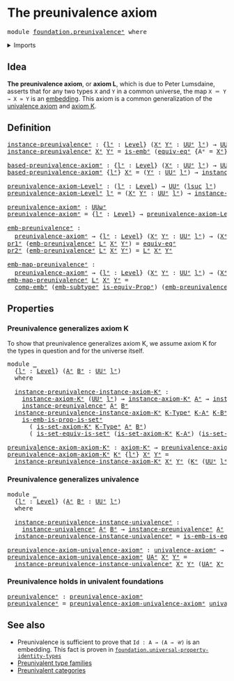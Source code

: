 # The preunivalence axiom

<pre class="Agda"><a id="36" class="Keyword">module</a> <a id="43" href="foundation.preunivalence%25E1%25B5%2589.html" class="Module">foundation.preunivalenceᵉ</a> <a id="69" class="Keyword">where</a>
</pre>
<details><summary>Imports</summary>

<pre class="Agda"><a id="125" class="Keyword">open</a> <a id="130" class="Keyword">import</a> <a id="137" href="foundation.dependent-pair-types%25E1%25B5%2589.html" class="Module">foundation.dependent-pair-typesᵉ</a>
<a id="170" class="Keyword">open</a> <a id="175" class="Keyword">import</a> <a id="182" href="foundation.embeddings%25E1%25B5%2589.html" class="Module">foundation.embeddingsᵉ</a>
<a id="205" class="Keyword">open</a> <a id="210" class="Keyword">import</a> <a id="217" href="foundation.equivalences%25E1%25B5%2589.html" class="Module">foundation.equivalencesᵉ</a>
<a id="242" class="Keyword">open</a> <a id="247" class="Keyword">import</a> <a id="254" href="foundation.sets%25E1%25B5%2589.html" class="Module">foundation.setsᵉ</a>
<a id="271" class="Keyword">open</a> <a id="276" class="Keyword">import</a> <a id="283" href="foundation.univalence%25E1%25B5%2589.html" class="Module">foundation.univalenceᵉ</a>
<a id="306" class="Keyword">open</a> <a id="311" class="Keyword">import</a> <a id="318" href="foundation.universe-levels%25E1%25B5%2589.html" class="Module">foundation.universe-levelsᵉ</a>

<a id="347" class="Keyword">open</a> <a id="352" class="Keyword">import</a> <a id="359" href="foundation-core.identity-types%25E1%25B5%2589.html" class="Module">foundation-core.identity-typesᵉ</a>
<a id="391" class="Keyword">open</a> <a id="396" class="Keyword">import</a> <a id="403" href="foundation-core.subtypes%25E1%25B5%2589.html" class="Module">foundation-core.subtypesᵉ</a>
</pre>
</details>

## Idea

**The preunivalence axiom**, or **axiom L**, which is due to Peter Lumsdaine,
asserts that for any two types `X` and `Y` in a common universe, the map
`X ＝ Y → X ≃ Y` is an [embedding](foundation-core.embeddings.md). This axiom is
a common generalization of the [univalence axiom](foundation.univalence.md) and
[axiom K](foundation-core.sets.md).

## Definition

<pre class="Agda"><a id="instance-preunivalenceᵉ"></a><a id="826" href="foundation.preunivalence%25E1%25B5%2589.html#826" class="Function">instance-preunivalenceᵉ</a> <a id="850" class="Symbol">:</a> <a id="852" class="Symbol">{</a><a id="853" href="foundation.preunivalence%25E1%25B5%2589.html#853" class="Bound">lᵉ</a> <a id="856" class="Symbol">:</a> <a id="858" href="Agda.Primitive.html#742" class="Postulate">Level</a><a id="863" class="Symbol">}</a> <a id="865" class="Symbol">(</a><a id="866" href="foundation.preunivalence%25E1%25B5%2589.html#866" class="Bound">Xᵉ</a> <a id="869" href="foundation.preunivalence%25E1%25B5%2589.html#869" class="Bound">Yᵉ</a> <a id="872" class="Symbol">:</a> <a id="874" href="Agda.Primitive.html#429" class="Primitive">UUᵉ</a> <a id="878" href="foundation.preunivalence%25E1%25B5%2589.html#853" class="Bound">lᵉ</a><a id="880" class="Symbol">)</a> <a id="882" class="Symbol">→</a> <a id="884" href="Agda.Primitive.html#429" class="Primitive">UUᵉ</a> <a id="888" class="Symbol">(</a><a id="889" href="Agda.Primitive.html#931" class="Primitive">lsuc</a> <a id="894" href="foundation.preunivalence%25E1%25B5%2589.html#853" class="Bound">lᵉ</a><a id="896" class="Symbol">)</a>
<a id="898" href="foundation.preunivalence%25E1%25B5%2589.html#826" class="Function">instance-preunivalenceᵉ</a> <a id="922" href="foundation.preunivalence%25E1%25B5%2589.html#922" class="Bound">Xᵉ</a> <a id="925" href="foundation.preunivalence%25E1%25B5%2589.html#925" class="Bound">Yᵉ</a> <a id="928" class="Symbol">=</a> <a id="930" href="foundation-core.embeddings%25E1%25B5%2589.html#1101" class="Function">is-embᵉ</a> <a id="938" class="Symbol">(</a><a id="939" href="foundation-core.univalence%25E1%25B5%2589.html#1464" class="Function">equiv-eqᵉ</a> <a id="949" class="Symbol">{</a><a id="950" class="Argument">Aᵉ</a> <a id="953" class="Symbol">=</a> <a id="955" href="foundation.preunivalence%25E1%25B5%2589.html#922" class="Bound">Xᵉ</a><a id="957" class="Symbol">}</a> <a id="959" class="Symbol">{</a><a id="960" class="Argument">Bᵉ</a> <a id="963" class="Symbol">=</a> <a id="965" href="foundation.preunivalence%25E1%25B5%2589.html#925" class="Bound">Yᵉ</a><a id="967" class="Symbol">})</a>

<a id="based-preunivalence-axiomᵉ"></a><a id="971" href="foundation.preunivalence%25E1%25B5%2589.html#971" class="Function">based-preunivalence-axiomᵉ</a> <a id="998" class="Symbol">:</a> <a id="1000" class="Symbol">{</a><a id="1001" href="foundation.preunivalence%25E1%25B5%2589.html#1001" class="Bound">lᵉ</a> <a id="1004" class="Symbol">:</a> <a id="1006" href="Agda.Primitive.html#742" class="Postulate">Level</a><a id="1011" class="Symbol">}</a> <a id="1013" class="Symbol">(</a><a id="1014" href="foundation.preunivalence%25E1%25B5%2589.html#1014" class="Bound">Xᵉ</a> <a id="1017" class="Symbol">:</a> <a id="1019" href="Agda.Primitive.html#429" class="Primitive">UUᵉ</a> <a id="1023" href="foundation.preunivalence%25E1%25B5%2589.html#1001" class="Bound">lᵉ</a><a id="1025" class="Symbol">)</a> <a id="1027" class="Symbol">→</a> <a id="1029" href="Agda.Primitive.html#429" class="Primitive">UUᵉ</a> <a id="1033" class="Symbol">(</a><a id="1034" href="Agda.Primitive.html#931" class="Primitive">lsuc</a> <a id="1039" href="foundation.preunivalence%25E1%25B5%2589.html#1001" class="Bound">lᵉ</a><a id="1041" class="Symbol">)</a>
<a id="1043" href="foundation.preunivalence%25E1%25B5%2589.html#971" class="Function">based-preunivalence-axiomᵉ</a> <a id="1070" class="Symbol">{</a><a id="1071" href="foundation.preunivalence%25E1%25B5%2589.html#1071" class="Bound">lᵉ</a><a id="1073" class="Symbol">}</a> <a id="1075" href="foundation.preunivalence%25E1%25B5%2589.html#1075" class="Bound">Xᵉ</a> <a id="1078" class="Symbol">=</a> <a id="1080" class="Symbol">(</a><a id="1081" href="foundation.preunivalence%25E1%25B5%2589.html#1081" class="Bound">Yᵉ</a> <a id="1084" class="Symbol">:</a> <a id="1086" href="Agda.Primitive.html#429" class="Primitive">UUᵉ</a> <a id="1090" href="foundation.preunivalence%25E1%25B5%2589.html#1071" class="Bound">lᵉ</a><a id="1092" class="Symbol">)</a> <a id="1094" class="Symbol">→</a> <a id="1096" href="foundation.preunivalence%25E1%25B5%2589.html#826" class="Function">instance-preunivalenceᵉ</a> <a id="1120" href="foundation.preunivalence%25E1%25B5%2589.html#1075" class="Bound">Xᵉ</a> <a id="1123" href="foundation.preunivalence%25E1%25B5%2589.html#1081" class="Bound">Yᵉ</a>

<a id="preunivalence-axiom-Levelᵉ"></a><a id="1127" href="foundation.preunivalence%25E1%25B5%2589.html#1127" class="Function">preunivalence-axiom-Levelᵉ</a> <a id="1154" class="Symbol">:</a> <a id="1156" class="Symbol">(</a><a id="1157" href="foundation.preunivalence%25E1%25B5%2589.html#1157" class="Bound">lᵉ</a> <a id="1160" class="Symbol">:</a> <a id="1162" href="Agda.Primitive.html#742" class="Postulate">Level</a><a id="1167" class="Symbol">)</a> <a id="1169" class="Symbol">→</a> <a id="1171" href="Agda.Primitive.html#429" class="Primitive">UUᵉ</a> <a id="1175" class="Symbol">(</a><a id="1176" href="Agda.Primitive.html#931" class="Primitive">lsuc</a> <a id="1181" href="foundation.preunivalence%25E1%25B5%2589.html#1157" class="Bound">lᵉ</a><a id="1183" class="Symbol">)</a>
<a id="1185" href="foundation.preunivalence%25E1%25B5%2589.html#1127" class="Function">preunivalence-axiom-Levelᵉ</a> <a id="1212" href="foundation.preunivalence%25E1%25B5%2589.html#1212" class="Bound">lᵉ</a> <a id="1215" class="Symbol">=</a> <a id="1217" class="Symbol">(</a><a id="1218" href="foundation.preunivalence%25E1%25B5%2589.html#1218" class="Bound">Xᵉ</a> <a id="1221" href="foundation.preunivalence%25E1%25B5%2589.html#1221" class="Bound">Yᵉ</a> <a id="1224" class="Symbol">:</a> <a id="1226" href="Agda.Primitive.html#429" class="Primitive">UUᵉ</a> <a id="1230" href="foundation.preunivalence%25E1%25B5%2589.html#1212" class="Bound">lᵉ</a><a id="1232" class="Symbol">)</a> <a id="1234" class="Symbol">→</a> <a id="1236" href="foundation.preunivalence%25E1%25B5%2589.html#826" class="Function">instance-preunivalenceᵉ</a> <a id="1260" href="foundation.preunivalence%25E1%25B5%2589.html#1218" class="Bound">Xᵉ</a> <a id="1263" href="foundation.preunivalence%25E1%25B5%2589.html#1221" class="Bound">Yᵉ</a>

<a id="preunivalence-axiomᵉ"></a><a id="1267" href="foundation.preunivalence%25E1%25B5%2589.html#1267" class="Function">preunivalence-axiomᵉ</a> <a id="1288" class="Symbol">:</a> <a id="1290" href="Agda.Primitive.html#553" class="Primitive">UUωᵉ</a>
<a id="1295" href="foundation.preunivalence%25E1%25B5%2589.html#1267" class="Function">preunivalence-axiomᵉ</a> <a id="1316" class="Symbol">=</a> <a id="1318" class="Symbol">{</a><a id="1319" href="foundation.preunivalence%25E1%25B5%2589.html#1319" class="Bound">lᵉ</a> <a id="1322" class="Symbol">:</a> <a id="1324" href="Agda.Primitive.html#742" class="Postulate">Level</a><a id="1329" class="Symbol">}</a> <a id="1331" class="Symbol">→</a> <a id="1333" href="foundation.preunivalence%25E1%25B5%2589.html#1127" class="Function">preunivalence-axiom-Levelᵉ</a> <a id="1360" href="foundation.preunivalence%25E1%25B5%2589.html#1319" class="Bound">lᵉ</a>

<a id="emb-preunivalenceᵉ"></a><a id="1364" href="foundation.preunivalence%25E1%25B5%2589.html#1364" class="Function">emb-preunivalenceᵉ</a> <a id="1383" class="Symbol">:</a>
  <a id="1387" href="foundation.preunivalence%25E1%25B5%2589.html#1267" class="Function">preunivalence-axiomᵉ</a> <a id="1408" class="Symbol">→</a> <a id="1410" class="Symbol">{</a><a id="1411" href="foundation.preunivalence%25E1%25B5%2589.html#1411" class="Bound">lᵉ</a> <a id="1414" class="Symbol">:</a> <a id="1416" href="Agda.Primitive.html#742" class="Postulate">Level</a><a id="1421" class="Symbol">}</a> <a id="1423" class="Symbol">(</a><a id="1424" href="foundation.preunivalence%25E1%25B5%2589.html#1424" class="Bound">Xᵉ</a> <a id="1427" href="foundation.preunivalence%25E1%25B5%2589.html#1427" class="Bound">Yᵉ</a> <a id="1430" class="Symbol">:</a> <a id="1432" href="Agda.Primitive.html#429" class="Primitive">UUᵉ</a> <a id="1436" href="foundation.preunivalence%25E1%25B5%2589.html#1411" class="Bound">lᵉ</a><a id="1438" class="Symbol">)</a> <a id="1440" class="Symbol">→</a> <a id="1442" class="Symbol">(</a><a id="1443" href="foundation.preunivalence%25E1%25B5%2589.html#1424" class="Bound">Xᵉ</a> <a id="1446" href="foundation-core.identity-types%25E1%25B5%2589.html#2730" class="Function Operator">＝ᵉ</a> <a id="1449" href="foundation.preunivalence%25E1%25B5%2589.html#1427" class="Bound">Yᵉ</a><a id="1451" class="Symbol">)</a> <a id="1453" href="foundation-core.embeddings%25E1%25B5%2589.html#1585" class="Function Operator">↪ᵉ</a> <a id="1456" class="Symbol">(</a><a id="1457" href="foundation.preunivalence%25E1%25B5%2589.html#1424" class="Bound">Xᵉ</a> <a id="1460" href="foundation-core.equivalences%25E1%25B5%2589.html#2662" class="Function Operator">≃ᵉ</a> <a id="1463" href="foundation.preunivalence%25E1%25B5%2589.html#1427" class="Bound">Yᵉ</a><a id="1465" class="Symbol">)</a>
<a id="1467" href="foundation.dependent-pair-types%25E1%25B5%2589.html#697" class="Field">pr1ᵉ</a> <a id="1472" class="Symbol">(</a><a id="1473" href="foundation.preunivalence%25E1%25B5%2589.html#1364" class="Function">emb-preunivalenceᵉ</a> <a id="1492" href="foundation.preunivalence%25E1%25B5%2589.html#1492" class="Bound">Lᵉ</a> <a id="1495" href="foundation.preunivalence%25E1%25B5%2589.html#1495" class="Bound">Xᵉ</a> <a id="1498" href="foundation.preunivalence%25E1%25B5%2589.html#1498" class="Bound">Yᵉ</a><a id="1500" class="Symbol">)</a> <a id="1502" class="Symbol">=</a> <a id="1504" href="foundation-core.univalence%25E1%25B5%2589.html#1464" class="Function">equiv-eqᵉ</a>
<a id="1514" href="foundation.dependent-pair-types%25E1%25B5%2589.html#711" class="Field">pr2ᵉ</a> <a id="1519" class="Symbol">(</a><a id="1520" href="foundation.preunivalence%25E1%25B5%2589.html#1364" class="Function">emb-preunivalenceᵉ</a> <a id="1539" href="foundation.preunivalence%25E1%25B5%2589.html#1539" class="Bound">Lᵉ</a> <a id="1542" href="foundation.preunivalence%25E1%25B5%2589.html#1542" class="Bound">Xᵉ</a> <a id="1545" href="foundation.preunivalence%25E1%25B5%2589.html#1545" class="Bound">Yᵉ</a><a id="1547" class="Symbol">)</a> <a id="1549" class="Symbol">=</a> <a id="1551" href="foundation.preunivalence%25E1%25B5%2589.html#1539" class="Bound">Lᵉ</a> <a id="1554" href="foundation.preunivalence%25E1%25B5%2589.html#1542" class="Bound">Xᵉ</a> <a id="1557" href="foundation.preunivalence%25E1%25B5%2589.html#1545" class="Bound">Yᵉ</a>

<a id="emb-map-preunivalenceᵉ"></a><a id="1561" href="foundation.preunivalence%25E1%25B5%2589.html#1561" class="Function">emb-map-preunivalenceᵉ</a> <a id="1584" class="Symbol">:</a>
  <a id="1588" href="foundation.preunivalence%25E1%25B5%2589.html#1267" class="Function">preunivalence-axiomᵉ</a> <a id="1609" class="Symbol">→</a> <a id="1611" class="Symbol">{</a><a id="1612" href="foundation.preunivalence%25E1%25B5%2589.html#1612" class="Bound">lᵉ</a> <a id="1615" class="Symbol">:</a> <a id="1617" href="Agda.Primitive.html#742" class="Postulate">Level</a><a id="1622" class="Symbol">}</a> <a id="1624" class="Symbol">(</a><a id="1625" href="foundation.preunivalence%25E1%25B5%2589.html#1625" class="Bound">Xᵉ</a> <a id="1628" href="foundation.preunivalence%25E1%25B5%2589.html#1628" class="Bound">Yᵉ</a> <a id="1631" class="Symbol">:</a> <a id="1633" href="Agda.Primitive.html#429" class="Primitive">UUᵉ</a> <a id="1637" href="foundation.preunivalence%25E1%25B5%2589.html#1612" class="Bound">lᵉ</a><a id="1639" class="Symbol">)</a> <a id="1641" class="Symbol">→</a> <a id="1643" class="Symbol">(</a><a id="1644" href="foundation.preunivalence%25E1%25B5%2589.html#1625" class="Bound">Xᵉ</a> <a id="1647" href="foundation-core.identity-types%25E1%25B5%2589.html#2730" class="Function Operator">＝ᵉ</a> <a id="1650" href="foundation.preunivalence%25E1%25B5%2589.html#1628" class="Bound">Yᵉ</a><a id="1652" class="Symbol">)</a> <a id="1654" href="foundation-core.embeddings%25E1%25B5%2589.html#1585" class="Function Operator">↪ᵉ</a> <a id="1657" class="Symbol">(</a><a id="1658" href="foundation.preunivalence%25E1%25B5%2589.html#1625" class="Bound">Xᵉ</a> <a id="1661" class="Symbol">→</a> <a id="1663" href="foundation.preunivalence%25E1%25B5%2589.html#1628" class="Bound">Yᵉ</a><a id="1665" class="Symbol">)</a>
<a id="1667" href="foundation.preunivalence%25E1%25B5%2589.html#1561" class="Function">emb-map-preunivalenceᵉ</a> <a id="1690" href="foundation.preunivalence%25E1%25B5%2589.html#1690" class="Bound">Lᵉ</a> <a id="1693" href="foundation.preunivalence%25E1%25B5%2589.html#1693" class="Bound">Xᵉ</a> <a id="1696" href="foundation.preunivalence%25E1%25B5%2589.html#1696" class="Bound">Yᵉ</a> <a id="1699" class="Symbol">=</a>
  <a id="1703" href="foundation.embeddings%25E1%25B5%2589.html#3957" class="Function">comp-embᵉ</a> <a id="1713" class="Symbol">(</a><a id="1714" href="foundation-core.subtypes%25E1%25B5%2589.html#5408" class="Function">emb-subtypeᵉ</a> <a id="1727" href="foundation.equivalences%25E1%25B5%2589.html#5249" class="Function">is-equiv-Propᵉ</a><a id="1741" class="Symbol">)</a> <a id="1743" class="Symbol">(</a><a id="1744" href="foundation.preunivalence%25E1%25B5%2589.html#1364" class="Function">emb-preunivalenceᵉ</a> <a id="1763" href="foundation.preunivalence%25E1%25B5%2589.html#1690" class="Bound">Lᵉ</a> <a id="1766" href="foundation.preunivalence%25E1%25B5%2589.html#1693" class="Bound">Xᵉ</a> <a id="1769" href="foundation.preunivalence%25E1%25B5%2589.html#1696" class="Bound">Yᵉ</a><a id="1771" class="Symbol">)</a>
</pre>
## Properties

### Preunivalence generalizes axiom K

To show that preunivalence generalizes axiom K, we assume axiom K for the types
in question and for the universe itself.

<pre class="Agda"><a id="1962" class="Keyword">module</a> <a id="1969" href="foundation.preunivalence%25E1%25B5%2589.html#1969" class="Module">_</a>
  <a id="1973" class="Symbol">{</a><a id="1974" href="foundation.preunivalence%25E1%25B5%2589.html#1974" class="Bound">lᵉ</a> <a id="1977" class="Symbol">:</a> <a id="1979" href="Agda.Primitive.html#742" class="Postulate">Level</a><a id="1984" class="Symbol">}</a> <a id="1986" class="Symbol">(</a><a id="1987" href="foundation.preunivalence%25E1%25B5%2589.html#1987" class="Bound">Aᵉ</a> <a id="1990" href="foundation.preunivalence%25E1%25B5%2589.html#1990" class="Bound">Bᵉ</a> <a id="1993" class="Symbol">:</a> <a id="1995" href="Agda.Primitive.html#429" class="Primitive">UUᵉ</a> <a id="1999" href="foundation.preunivalence%25E1%25B5%2589.html#1974" class="Bound">lᵉ</a><a id="2001" class="Symbol">)</a>
  <a id="2005" class="Keyword">where</a>

  <a id="2014" href="foundation.preunivalence%25E1%25B5%2589.html#2014" class="Function">instance-preunivalence-instance-axiom-Kᵉ</a> <a id="2055" class="Symbol">:</a>
    <a id="2061" href="foundation-core.sets%25E1%25B5%2589.html#1337" class="Function">instance-axiom-Kᵉ</a> <a id="2079" class="Symbol">(</a><a id="2080" href="Agda.Primitive.html#429" class="Primitive">UUᵉ</a> <a id="2084" href="foundation.preunivalence%25E1%25B5%2589.html#1974" class="Bound">lᵉ</a><a id="2086" class="Symbol">)</a> <a id="2088" class="Symbol">→</a> <a id="2090" href="foundation-core.sets%25E1%25B5%2589.html#1337" class="Function">instance-axiom-Kᵉ</a> <a id="2108" href="foundation.preunivalence%25E1%25B5%2589.html#1987" class="Bound">Aᵉ</a> <a id="2111" class="Symbol">→</a> <a id="2113" href="foundation-core.sets%25E1%25B5%2589.html#1337" class="Function">instance-axiom-Kᵉ</a> <a id="2131" href="foundation.preunivalence%25E1%25B5%2589.html#1990" class="Bound">Bᵉ</a> <a id="2134" class="Symbol">→</a>
    <a id="2140" href="foundation.preunivalence%25E1%25B5%2589.html#826" class="Function">instance-preunivalenceᵉ</a> <a id="2164" href="foundation.preunivalence%25E1%25B5%2589.html#1987" class="Bound">Aᵉ</a> <a id="2167" href="foundation.preunivalence%25E1%25B5%2589.html#1990" class="Bound">Bᵉ</a>
  <a id="2172" href="foundation.preunivalence%25E1%25B5%2589.html#2014" class="Function">instance-preunivalence-instance-axiom-Kᵉ</a> <a id="2213" href="foundation.preunivalence%25E1%25B5%2589.html#2213" class="Bound">K-Typeᵉ</a> <a id="2221" href="foundation.preunivalence%25E1%25B5%2589.html#2221" class="Bound">K-Aᵉ</a> <a id="2226" href="foundation.preunivalence%25E1%25B5%2589.html#2226" class="Bound">K-Bᵉ</a> <a id="2231" class="Symbol">=</a>
    <a id="2237" href="foundation.sets%25E1%25B5%2589.html#6528" class="Function">is-emb-is-prop-is-setᵉ</a>
      <a id="2266" class="Symbol">(</a> <a id="2268" href="foundation-core.sets%25E1%25B5%2589.html#1867" class="Function">is-set-axiom-Kᵉ</a> <a id="2284" href="foundation.preunivalence%25E1%25B5%2589.html#2213" class="Bound">K-Typeᵉ</a> <a id="2292" href="foundation.preunivalence%25E1%25B5%2589.html#1987" class="Bound">Aᵉ</a> <a id="2295" href="foundation.preunivalence%25E1%25B5%2589.html#1990" class="Bound">Bᵉ</a><a id="2297" class="Symbol">)</a>
      <a id="2305" class="Symbol">(</a> <a id="2307" href="foundation-core.sets%25E1%25B5%2589.html#4713" class="Function">is-set-equiv-is-setᵉ</a> <a id="2328" class="Symbol">(</a><a id="2329" href="foundation-core.sets%25E1%25B5%2589.html#1867" class="Function">is-set-axiom-Kᵉ</a> <a id="2345" href="foundation.preunivalence%25E1%25B5%2589.html#2221" class="Bound">K-Aᵉ</a><a id="2349" class="Symbol">)</a> <a id="2351" class="Symbol">(</a><a id="2352" href="foundation-core.sets%25E1%25B5%2589.html#1867" class="Function">is-set-axiom-Kᵉ</a> <a id="2368" href="foundation.preunivalence%25E1%25B5%2589.html#2226" class="Bound">K-Bᵉ</a><a id="2372" class="Symbol">))</a>

<a id="preunivalence-axiom-axiom-Kᵉ"></a><a id="2376" href="foundation.preunivalence%25E1%25B5%2589.html#2376" class="Function">preunivalence-axiom-axiom-Kᵉ</a> <a id="2405" class="Symbol">:</a> <a id="2407" href="foundation-core.sets%25E1%25B5%2589.html#1556" class="Function">axiom-Kᵉ</a> <a id="2416" class="Symbol">→</a> <a id="2418" href="foundation.preunivalence%25E1%25B5%2589.html#1267" class="Function">preunivalence-axiomᵉ</a>
<a id="2439" href="foundation.preunivalence%25E1%25B5%2589.html#2376" class="Function">preunivalence-axiom-axiom-Kᵉ</a> <a id="2468" href="foundation.preunivalence%25E1%25B5%2589.html#2468" class="Bound">Kᵉ</a> <a id="2471" class="Symbol">{</a><a id="2472" href="foundation.preunivalence%25E1%25B5%2589.html#2472" class="Bound">lᵉ</a><a id="2474" class="Symbol">}</a> <a id="2476" href="foundation.preunivalence%25E1%25B5%2589.html#2476" class="Bound">Xᵉ</a> <a id="2479" href="foundation.preunivalence%25E1%25B5%2589.html#2479" class="Bound">Yᵉ</a> <a id="2482" class="Symbol">=</a>
  <a id="2486" href="foundation.preunivalence%25E1%25B5%2589.html#2014" class="Function">instance-preunivalence-instance-axiom-Kᵉ</a> <a id="2527" href="foundation.preunivalence%25E1%25B5%2589.html#2476" class="Bound">Xᵉ</a> <a id="2530" href="foundation.preunivalence%25E1%25B5%2589.html#2479" class="Bound">Yᵉ</a> <a id="2533" class="Symbol">(</a><a id="2534" href="foundation.preunivalence%25E1%25B5%2589.html#2468" class="Bound">Kᵉ</a> <a id="2537" class="Symbol">(</a><a id="2538" href="Agda.Primitive.html#429" class="Primitive">UUᵉ</a> <a id="2542" href="foundation.preunivalence%25E1%25B5%2589.html#2472" class="Bound">lᵉ</a><a id="2544" class="Symbol">))</a> <a id="2547" class="Symbol">(</a><a id="2548" href="foundation.preunivalence%25E1%25B5%2589.html#2468" class="Bound">Kᵉ</a> <a id="2551" href="foundation.preunivalence%25E1%25B5%2589.html#2476" class="Bound">Xᵉ</a><a id="2553" class="Symbol">)</a> <a id="2555" class="Symbol">(</a><a id="2556" href="foundation.preunivalence%25E1%25B5%2589.html#2468" class="Bound">Kᵉ</a> <a id="2559" href="foundation.preunivalence%25E1%25B5%2589.html#2479" class="Bound">Yᵉ</a><a id="2561" class="Symbol">)</a>
</pre>
### Preunivalence generalizes univalence

<pre class="Agda"><a id="2618" class="Keyword">module</a> <a id="2625" href="foundation.preunivalence%25E1%25B5%2589.html#2625" class="Module">_</a>
  <a id="2629" class="Symbol">{</a><a id="2630" href="foundation.preunivalence%25E1%25B5%2589.html#2630" class="Bound">lᵉ</a> <a id="2633" class="Symbol">:</a> <a id="2635" href="Agda.Primitive.html#742" class="Postulate">Level</a><a id="2640" class="Symbol">}</a> <a id="2642" class="Symbol">(</a><a id="2643" href="foundation.preunivalence%25E1%25B5%2589.html#2643" class="Bound">Aᵉ</a> <a id="2646" href="foundation.preunivalence%25E1%25B5%2589.html#2646" class="Bound">Bᵉ</a> <a id="2649" class="Symbol">:</a> <a id="2651" href="Agda.Primitive.html#429" class="Primitive">UUᵉ</a> <a id="2655" href="foundation.preunivalence%25E1%25B5%2589.html#2630" class="Bound">lᵉ</a><a id="2657" class="Symbol">)</a>
  <a id="2661" class="Keyword">where</a>

  <a id="2670" href="foundation.preunivalence%25E1%25B5%2589.html#2670" class="Function">instance-preunivalence-instance-univalenceᵉ</a> <a id="2714" class="Symbol">:</a>
    <a id="2720" href="foundation-core.univalence%25E1%25B5%2589.html#1927" class="Function">instance-univalenceᵉ</a> <a id="2741" href="foundation.preunivalence%25E1%25B5%2589.html#2643" class="Bound">Aᵉ</a> <a id="2744" href="foundation.preunivalence%25E1%25B5%2589.html#2646" class="Bound">Bᵉ</a> <a id="2747" class="Symbol">→</a> <a id="2749" href="foundation.preunivalence%25E1%25B5%2589.html#826" class="Function">instance-preunivalenceᵉ</a> <a id="2773" href="foundation.preunivalence%25E1%25B5%2589.html#2643" class="Bound">Aᵉ</a> <a id="2776" href="foundation.preunivalence%25E1%25B5%2589.html#2646" class="Bound">Bᵉ</a>
  <a id="2781" href="foundation.preunivalence%25E1%25B5%2589.html#2670" class="Function">instance-preunivalence-instance-univalenceᵉ</a> <a id="2825" class="Symbol">=</a> <a id="2827" href="foundation-core.equivalences%25E1%25B5%2589.html#22050" class="Function">is-emb-is-equivᵉ</a>

<a id="preunivalence-axiom-univalence-axiomᵉ"></a><a id="2845" href="foundation.preunivalence%25E1%25B5%2589.html#2845" class="Function">preunivalence-axiom-univalence-axiomᵉ</a> <a id="2883" class="Symbol">:</a> <a id="2885" href="foundation-core.univalence%25E1%25B5%2589.html#2492" class="Function">univalence-axiomᵉ</a> <a id="2903" class="Symbol">→</a> <a id="2905" href="foundation.preunivalence%25E1%25B5%2589.html#1267" class="Function">preunivalence-axiomᵉ</a>
<a id="2926" href="foundation.preunivalence%25E1%25B5%2589.html#2845" class="Function">preunivalence-axiom-univalence-axiomᵉ</a> <a id="2964" href="foundation.preunivalence%25E1%25B5%2589.html#2964" class="Bound">UAᵉ</a> <a id="2968" href="foundation.preunivalence%25E1%25B5%2589.html#2968" class="Bound">Xᵉ</a> <a id="2971" href="foundation.preunivalence%25E1%25B5%2589.html#2971" class="Bound">Yᵉ</a> <a id="2974" class="Symbol">=</a>
  <a id="2978" href="foundation.preunivalence%25E1%25B5%2589.html#2670" class="Function">instance-preunivalence-instance-univalenceᵉ</a> <a id="3022" href="foundation.preunivalence%25E1%25B5%2589.html#2968" class="Bound">Xᵉ</a> <a id="3025" href="foundation.preunivalence%25E1%25B5%2589.html#2971" class="Bound">Yᵉ</a> <a id="3028" class="Symbol">(</a><a id="3029" href="foundation.preunivalence%25E1%25B5%2589.html#2964" class="Bound">UAᵉ</a> <a id="3033" href="foundation.preunivalence%25E1%25B5%2589.html#2968" class="Bound">Xᵉ</a> <a id="3036" href="foundation.preunivalence%25E1%25B5%2589.html#2971" class="Bound">Yᵉ</a><a id="3038" class="Symbol">)</a>
</pre>
### Preunivalence holds in univalent foundations

<pre class="Agda"><a id="preunivalenceᵉ"></a><a id="3103" href="foundation.preunivalence%25E1%25B5%2589.html#3103" class="Function">preunivalenceᵉ</a> <a id="3118" class="Symbol">:</a> <a id="3120" href="foundation.preunivalence%25E1%25B5%2589.html#1267" class="Function">preunivalence-axiomᵉ</a>
<a id="3141" href="foundation.preunivalence%25E1%25B5%2589.html#3103" class="Function">preunivalenceᵉ</a> <a id="3156" class="Symbol">=</a> <a id="3158" href="foundation.preunivalence%25E1%25B5%2589.html#2845" class="Function">preunivalence-axiom-univalence-axiomᵉ</a> <a id="3196" href="foundation.univalence%25E1%25B5%2589.html#2155" class="Function">univalenceᵉ</a>
</pre>
## See also

- Preunivalence is sufficient to prove that `Id : A → (A → 𝒰)` is an embedding.
  This fact is proven in
  [`foundation.universal-property-identity-types`](foundation.universal-property-identity-types.md)
- [Preunivalent type families](foundation.preunivalent-type-families.md)
- [Preunivalent categories](category-theory.preunivalent-categories.md)